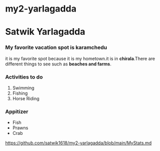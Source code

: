 # my2-yarlagadda

# Satwik Yarlagadda
### My favorite vacation spot is karamchedu
it is my favorite spot because it is my hometown.it is in **chirala**.There are different things to see such as **beaches and farms**.


### Activities to do
1. Swimming
2. Fishing
3. Horse Riding

### Appitizer
- Fish
- Prawns
- Crab


https://github.com/satwik1618/my2-yarlagadda/blob/main/MyStats.md
